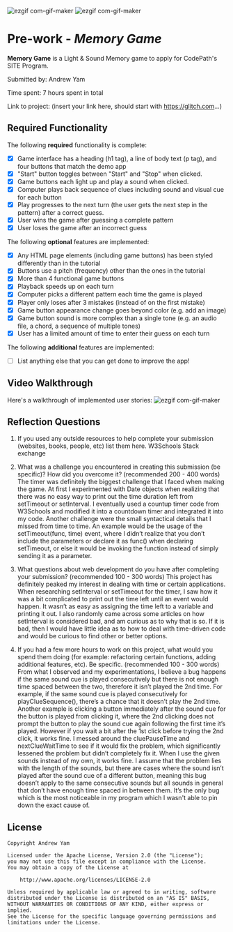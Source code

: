 ![ezgif com-gif-maker](https://user-images.githubusercontent.com/79959750/112154054-499aed00-8bba-11eb-8961-b31ae1e270fa.gif)
![ezgif com-gif-maker](https://user-images.githubusercontent.com/79959750/112154071-4d2e7400-8bba-11eb-9ab7-afbe9e8f87d5.gif)
# Pre-work - *Memory Game*

**Memory Game** is a Light & Sound Memory game to apply for CodePath's SITE Program. 

Submitted by: Andrew Yam

Time spent: 7 hours spent in total

Link to project: (insert your link here, should start with https://glitch.com...)

## Required Functionality

The following **required** functionality is complete:

* [x] Game interface has a heading (h1 tag), a line of body text (p tag), and four buttons that match the demo app
* [x] "Start" button toggles between "Start" and "Stop" when clicked. 
* [x] Game buttons each light up and play a sound when clicked. 
* [x] Computer plays back sequence of clues including sound and visual cue for each button
* [x] Play progresses to the next turn (the user gets the next step in the pattern) after a correct guess. 
* [x] User wins the game after guessing a complete pattern
* [x] User loses the game after an incorrect guess

The following **optional** features are implemented:

* [x] Any HTML page elements (including game buttons) has been styled differently than in the tutorial
* [x] Buttons use a pitch (frequency) other than the ones in the tutorial
* [x] More than 4 functional game buttons
* [x] Playback speeds up on each turn
* [x] Computer picks a different pattern each time the game is played
* [x] Player only loses after 3 mistakes (instead of on the first mistake)
* [x] Game button appearance change goes beyond color (e.g. add an image)
* [x] Game button sound is more complex than a single tone (e.g. an audio file, a chord, a sequence of multiple tones)
* [x] User has a limited amount of time to enter their guess on each turn

The following **additional** features are implemented:

- [ ] List anything else that you can get done to improve the app!

## Video Walkthrough

Here's a walkthrough of implemented user stories:
![ezgif com-gif-maker](https://user-images.githubusercontent.com/79959750/112154144-5c152680-8bba-11eb-8721-70b14ae276ca.gif)



## Reflection Questions
1. If you used any outside resources to help complete your submission (websites, books, people, etc) list them here. 
W3Schools
Stack exchange

2. What was a challenge you encountered in creating this submission (be specific)? How did you overcome it? (recommended 200 - 400 words) 
The timer was definitely the biggest challenge that I faced when making the game. At first I experimented with Date objects when realizing that there was no easy way to print out the time duration left from setTimeout or setInterval. I eventually used a countup timer code from W3Schools and modified it into a countdown timer and integrated it into my code. Another challenge were the small syntactical details that I missed from time to time. An example would be the usage of the setTimeout(func, time) event, where I didn’t realize that you don’t include the parameters or declare it as func() when declaring setTimeout, or else it would be invoking the function instead of simply sending it as a parameter. 

3. What questions about web development do you have after completing your submission? (recommended 100 - 300 words) 
This project has definitely peaked my interest in dealing with time or certain applications. When researching setInterval or setTimeout for the timer, I saw how it was a bit complicated to print out the time left until an event would happen. It wasn’t as easy as assigning the time left to a variable and printing it out. I also randomly came across some articles on how setInterval is considered bad, and am curious as to why that is so. If it is bad, then I would have little idea as to how to deal with time-driven code and would be curious to find other or better options. 

4. If you had a few more hours to work on this project, what would you spend them doing (for example: refactoring certain functions, adding additional features, etc). Be specific. (recommended 100 - 300 words) 
From what I observed and my experimentations, I believe a bug happens if the same sound cue is played consecutively but there is not enough time spaced between the two, therefore it isn’t played the 2nd time. For example, if the same sound cue is played consecutively for playClueSequence(), there’s a chance that it doesn’t play the 2nd time. Another example is clicking a button immediately after the sound cue for the button is played from clicking it, where the 2nd clicking does not prompt the button to play the sound cue again following the first time it’s played. However if you wait a bit after the 1st click before trying the 2nd click, it works fine. I messed around the cluePauseTime and nextClueWaitTime to see if it would fix the problem, which significantly lessened the problem but didn’t completely fix it. When I use the given sounds instead of my own, it works fine. I assume that the problem lies with the length of the sounds, but there are cases where the sound isn’t played after the sound cue of a different button, meaning this bug doesn’t apply to the same consecutive sounds but all sounds in general that don’t have enough time spaced in between them. It’s the only bug which is the most noticeable in my program which I wasn't able to pin down the exact cause of. 



## License

    Copyright Andrew Yam

    Licensed under the Apache License, Version 2.0 (the "License");
    you may not use this file except in compliance with the License.
    You may obtain a copy of the License at

        http://www.apache.org/licenses/LICENSE-2.0

    Unless required by applicable law or agreed to in writing, software
    distributed under the License is distributed on an "AS IS" BASIS,
    WITHOUT WARRANTIES OR CONDITIONS OF ANY KIND, either express or implied.
    See the License for the specific language governing permissions and
    limitations under the License.
